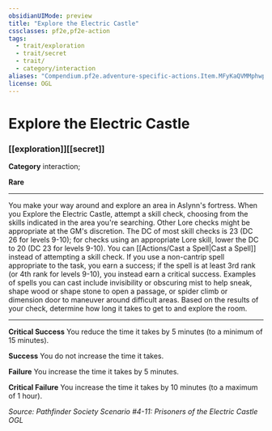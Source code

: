 ```yaml
---
obsidianUIMode: preview
title: "Explore the Electric Castle"
cssclasses: pf2e,pf2e-action
tags:
  - trait/exploration
  - trait/secret
  - trait/
  - category/interaction
aliases: "Compendium.pf2e.adventure-specific-actions.Item.MFyKaQVMMphwpHut"
license: OGL
---
```

# Explore the Electric Castle

### [[exploration]][[secret]]

**Category** interaction; 




**Rare**

* * *

You make your way around and explore an area in Aslynn's fortress. When you Explore the Electric Castle, attempt a skill check, choosing from the skills indicated in the area you're searching. Other Lore checks might be appropriate at the GM's discretion. The DC of most skill checks is 23 (DC 26 for levels 9-10); for checks using an appropriate Lore skill, lower the DC to 20 (DC 23 for levels 9-10). You can [[Actions/Cast a Spell|Cast a Spell]] instead of attempting a skill check. If you use a non-cantrip spell appropriate to the task, you earn a success; if the spell is at least 3rd rank (or 4th rank for levels 9-10), you instead earn a critical success. Examples of spells you can cast include invisibility or obscuring mist to help sneak, shape wood or shape stone to open a passage, or spider climb or dimension door to maneuver around difficult areas. Based on the results of your check, determine how long it takes to get to and explore the room.

* * *

**Critical Success** You reduce the time it takes by 5 minutes (to a minimum of 15 minutes).

**Success** You do not increase the time it takes.

**Failure** You increase the time it takes by 5 minutes.

**Critical Failure** You increase the time it takes by 10 minutes (to a maximum of 1 hour).

*Source: Pathfinder Society Scenario #4-11: Prisoners of the Electric Castle*
*OGL*